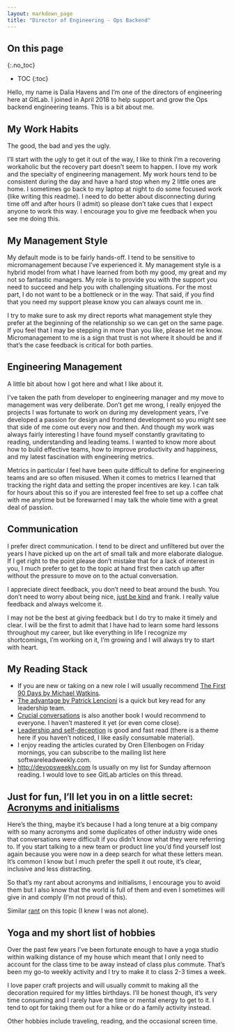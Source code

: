 ```yaml
---
layout: markdown_page
title: "Director of Engineering - Ops Backend"
---
```


## On this page
{:.no_toc}

- TOC
{:toc}

Hello, my name is Dalia Havens and I’m one of the directors of engineering here at GitLab. I joined in April 2018 to help support and grow the Ops backend engineering teams. This is a bit about me. 

## My Work Habits 
The good, the bad and yes the ugly.

I’ll start with the ugly to get it out of the way, I like to think I’m a recovering workaholic but the recovery part doesn’t seem to happen. I love my work and the specialty of engineering management. My work hours tend to be consistent during the day and have a hard stop when my 2 little ones are home. I sometimes go back to my laptop at night to do some focused work (like writing this readme). I need to do better about disconnecting during time off and after hours (I admit) so please don’t take cues that I expect anyone to work this way. I encourage you to give me feedback when you see me doing this.

## My Management Style

My default mode is to be fairly hands-off. I tend to be sensitive to micromanagement because I’ve experienced it. My management style is a hybrid model from what I have learned from both my good, my great and my not so fantastic managers. My role is to provide you with the support you need to succeed and help you with challenging situations. For the most part, I do not want to be a bottleneck or in the way. That said, if you find that you need my support please know you can always count me in. 

I try to make sure to ask my direct reports what management style they prefer at the beginning of the relationship so we can get on the same page. If you feel that I may be stepping in more than you like, please let me know. Micromanagement to me is a sign that trust is not where it should be and if that’s the case feedback is critical for both parties.

## Engineering Management 
A little bit about how I got here and what I like about it.

I’ve taken the path from developer to engineering manager and my move to management was very deliberate. Don’t get me wrong, I really enjoyed the projects I was fortunate to work on during my development years, I’ve developed a passion for design and frontend development so you might see that side of me come out every now and then.  And though my work was always fairly interesting I have found myself constantly gravitating to reading, understanding and leading teams. I wanted to know more about how to build effective teams, how to improve productivity and happiness, and my latest fascination with engineering metrics.

Metrics in particular I feel have been quite difficult to define for engineering teams and are so often misused. When it comes to metrics I learned that tracking the right data and setting the proper incentives are key. I can talk for hours about this so if you are interested feel free to set up a coffee chat with me anytime but be forewarned I may talk the whole time with a great deal of passion.

## Communication

I prefer direct communication. I tend to be direct and unfiltered but over the years I have picked up on the art of small talk and more elaborate dialogue. If I get right to the point please don’t mistake that for a lack of interest in you, I much prefer to get to the topic at hand first then catch up after without the pressure to move on to the actual conversation.

I appreciate direct feedback, you don’t need to beat around the bush. You don’t need to worry about being nice, [just be kind](https://blog.navapbc.com/when-it-comes-to-feedback-start-with-yourself-801684120cca/index.html.md) and frank. I really value feedback and always welcome it. 

I may not be the best at giving feedback but I do try to make it timely and clear. I will be the first to admit that I have had to learn some hard lessons throughout my career, but like everything in life I recognize my shortcomings, I’m working on it, I’m growing and I will always try to start with heart.

## My Reading Stack
- If you are new or taking on a new role I will usually recommend [The First 90 Days by Michael Watkins](https://www.amazon.com/First-Days-Updated-Expanded-Strategies-ebook/dp/B00B6U63ZE). 
- [The advantage by Patrick Lencioni](https://www.amazon.com/Advantage-Organizational-Health-Everything-Business/dp/0470941529/ref=sr_1_1?ie=UTF8&qid=1537843853&sr=8-1&keywords=the+advantage+by+patrick+lencioni) is a quick but key read for any leadership team.
- [Crucial conversations](https://www.amazon.com/Crucial-Conversations-Talking-Stakes-Second/dp/0071771328/ref=sr_1_1?ie=UTF8&qid=1537843701&sr=8-1&keywords=crucial+conversation) is also another book I would recommend to everyone. I haven’t mastered it yet (or even come close).
- [Leadership and self-deception](https://www.amazon.com/Leadership-Self-Deception-Getting-Out-Box/dp/1523097809/ref=dp_ob_title_bk) is good and fast read (there is a theme here if you haven’t noticed, I like easily consumable material).
- I enjoy reading the articles curated by Oren Ellenbogen on Friday mornings, you can subscribe to the mailing list here softwareleadweekly.com. 
- http://devopsweekly.com Is usually on my list for Sunday afternoon reading. I would love to see GitLab articles on this thread.

## Just for fun, I’ll let you in on a little secret: [Acronyms and initialisms](https://www.youtube.com/watch?v=y_HscBWJhNQ)
Here’s the thing, maybe it’s because I had a long tenure at a big company with so many acronyms and some duplicates of other industry wide ones that conversations were difficult if you didn’t know what they were referring to. If you start talking to a new team or product line you’d find yourself lost again because you were now in a deep search for what these letters mean. It’s common I know but I much prefer the spell it out route, it’s clear, inclusive and less distracting. 

So that’s my rant about acronyms and initialisms, I encourage you to avoid them but I also know that the world is full of them and even I sometimes will give in and comply (I’m not proud of this).

Similar [rant](https://gist.github.com/klaaspieter/12cd68f54bb71a3940eae5cdd4ea1764/index.html.md)  on this topic (I knew I was not alone).


## Yoga and my short list of hobbies
Over the past few years I’ve been fortunate enough to have a yoga studio within walking distance of my house which meant that I only need to account for the class time to be away instead of class plus commute. That’s been my go-to weekly activity and I try to make it to class 2-3 times a week.

I love paper craft projects and will usually commit to making all the decoration required for my littles birthdays. I’ll be honest though, it’s very time consuming and I rarely have the time or mental energy to get to it. I tend to opt for taking them out for a hike or do a family activity instead. 

Other hobbies include traveling, reading, and the occasional screen time.  
